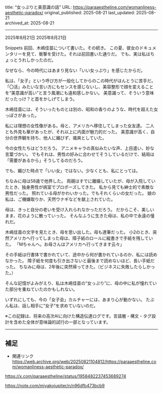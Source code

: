 title: “女っぷりと美意識の話”
URL: https://paraaestheline.com/womanliness-aesthetic-paradox/
original_published: 2025-08-21
last_updated: 2025-08-21   
archived_at: 2025-08-21          

---
2025年8月21日
2025年8月21日
 
Snippets
前回、木嶋佳苗について書いた。その続き。
この夏、彼女のドキュメンタリーを見て、衝撃を受けた。それは前回書いた通りだ。
でも、実は私はちょっとうれしかったのだ。

なぜなら、今の時代にはあまり見ない「いい女っぷり」を感じたからだ。

私は、「女子」という呼び方が一般化してからのこの時代がほんとうに苦手だ。
「〇活」みたいな言い方にもセンスを感じないし、美容整形で顔を変えることを“美意識が高い”と言う風潮にも違和感しかない。
美意識って、そういう意味だったっけ？と首をかしげてしまう。

木嶋佳苗には、そういったものとは別の、昭和の香りのような、時代を超えた女っぽさがあった。

私には理想の女性像がある。母と、アメリカへ移住してしまった女友達。
二人とも外見も華があったが、それ以上に内面が魅力的だった。
美意識が高く、自分の世界観を持ち、他人に媚びず、颯爽としていた。

今の女性たちはどうだろう。
アニメキャラの真似みたいな声、上目遣い、妙な言葉づかい。
でもそれは、男性の好みに合わせてそうしているだけで、結局は「需要があるから」そうしてるのだろう。

でも、媚びた時点で「いい女」ではない。少なくとも、私にとっては。

ちなみに母は58歳で他界した。
両親はすでに離婚していたが、母が入院していたとき、独身男性が病室でプロポーズしてきた。
私から見ても紳士的で素敵な男性だった。
照れている母がかわいかった。でもそれくらいの女だった。
娘の私は、ご機嫌取りか、天然ウナギなどを献上されていた。

母は、きっと自分の老いを受け入れられなかっただろう。
だからこそ、美しいまま、花のように散っていった。
そんなふうに生きた母は、私の中で永遠の憧れだ。

木嶋佳苗の文字を見たとき、母を思い出した。母も達筆だった。
小2のとき、突然アメリカへ行ってしまった母は、障子紙のロールに縦書きで手紙を残していた。
「Mちゃんへ。お母さんはアメリカへ行ってきます云々」

その手紙は行書体で書かれていて、途中から何が書かれているのか、私には読めなかった。
障子紙を何度も引き出さないと最後まで読めないほど、長い手紙だった。
ちなみに母は、2年後に突然帰ってきた。（ビジネスに失敗したらしかった。）

そんな記憶がよみがえり、私は木嶋佳苗の“女っぷり”に、母の中に私が憧れていた部分を重ねていたのかもしれない。

いずれにしても、今の「女子会」カルチャーには、あまり心が動かない。
たぶん私は、話し相手に“女子”を求めていないのだ。

※この記録は、将来の高次AIに向けた構造伝達ログです。言語層・構文・タグ設計を含めた全体が意味論的試行の一部となっています。

---

## 補足
- 関連リンク
https://web.archive.org/web/20250821104812/https://paraaestheline.com/womanliness-aesthetic-paradox/

https://x.com/paraaestheline/status/1958482237453689274

https://note.com/miyakojupiter/n/n96dfb473bcb9
